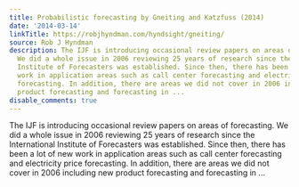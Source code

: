 ```yaml
---
title: Probabilistic forecasting by Gneiting and Katzfuss (2014)
date: '2014-03-14'
linkTitle: https://robjhyndman.com/hyndsight/gneiting/
source: Rob J Hyndman
description: The IJF is introducing occasional review papers on areas of forecasting.
  We did a whole issue in 2006 reviewing 25 years of research since the International
  Institute of Forecasters was established. Since then, there has been a lot of new
  work in application areas such as call center forecasting and electricity price
  forecasting. In addition, there are areas we did not cover in 2006 including new
  product forecasting and forecasting in ...
disable_comments: true
---
```

The IJF is introducing occasional review papers on areas of forecasting. We did a whole issue in 2006 reviewing 25 years of research since the International Institute of Forecasters was established. Since then, there has been a lot of new work in application areas such as call center forecasting and electricity price forecasting. In addition, there are areas we did not cover in 2006 including new product forecasting and forecasting in ...